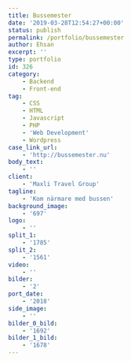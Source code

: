 ```yaml
---
title: Bussemester
date: '2019-03-28T12:54:27+00:00'
status: publish
permalink: /portfolio/bussemester
author: Ehsan
excerpt: ''
type: portfolio
id: 326
category:
    - Backend
    - Front-end
tag:
    - CSS
    - HTML
    - Javascript
    - PHP
    - 'Web Development'
    - Wordpress
case_link_url:
    - 'http://bussemester.nu'
body_text:
    - ''
client:
    - 'Maxli Travel Group'
tagline:
    - 'Kom närmare med bussen'
background_image:
    - '697'
logo:
    - ''
split_1:
    - '1785'
split_2:
    - '1561'
video:
    - ''
bilder:
    - '2'
port_date:
    - '2018'
side_image:
    - ''
bilder_0_bild:
    - '1692'
bilder_1_bild:
    - '1678'
---
```

<!DOCTYPE html PUBLIC "-//W3C//DTD HTML 4.0 Transitional//EN" "http://www.w3.org/TR/REC-html40/loose.dtd">
<?xml encoding="UTF-8">

